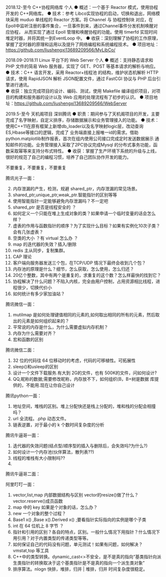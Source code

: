 


2018.12-至今	C++协程网络库	个人
●	概述：一个基于 Reactor 模式，使用协程开发的 C++网络库。
●	技术：参考 Libco实现协程的启动，切换和退出，网络模块采用 muduo 单线程的 Reactor 方案。将 Channel 与 
	协程控制块 对应，在Epoll中监听注册的事件集合，一旦事件到来，通过Channel事件分发机制唤醒对应协程，
	从而实现了通过 Epoll 管理和唤醒协程的功能。使用 timerfd 实现时间堆定时器，并将其统一到EventLoop 中。
●	收获：深刻理解了协程的工作原理，掌握了定时器的原理和运用以及提升了网络编程和系统编程技术。
●	项目地址：https://github.com/liushengxi13689209566/MyLibCo/

2018.09-2018.11	Linux 平台下的 Web Server	个人
●	概述：支持静态请求和 PHP 文件的简易 Web 服务器，实现了 GET、POST 等基本请求的解析与响应。
●	技术：C++ 语言开发，采用 Reactor+线程池 的结构，维护状态机解析 HTTP 请求，使用 RapidJSON 解析 
	JSON配置文件，通过 FastCGI 协议与 PHP 后台引擎进行通讯。	
●	收获：独立完成项目的设计、编码、测试，使用 Makefile 编译组织项目，对项目的构建和服务器的设计以及 Web 
	应用的处理流程有了初步的认识。	
●	项目地址：https://github.com/liushengxi13689209566/WebServer


2019.5-至今	天机阁项目	深圳腾讯
●	职责：期间参与了天机阁项目的开发，主要完成了名字映射，自定义排序，存储数据展示和业务管理接入的功能。
●	技术：使用C++11在原有框架上新增db_loader以及名字映射logic层，改动查询ES,Hbase等接口的逻辑，完成了
	业务端直接上报唯一id的需求。借助python.matplotlib制作报表，首次在组内使用公司接口完成定时发送数据展示
	通知邮件的功能。业务管理接入采取了2PC协议完成Mysql 的分布式事务功能，函数采取幂等来支持分布式特性。
●	收获：掌握了生产环境下系统的升级与上线，很好的规范了自己的编程习惯，培养了自己团队协作开发的能力。


不要重复，不要重复，不要重复

腾讯光子一面：

2. 内存泄漏的产生，检测，规避 shared_ptr，内存泄漏的常见场景。
3. shared_ptr,unique_ptr,weak_ptr.智能指针的区别等等
4. 使用智能指针一定能够避免内存泄漏吗？不一定吧
5. shared_ptr 是否是线程安全的 ？
6. 如何定义一个只能在堆上生成对象的类？如果申请一个临时变量的话会怎么样？
7. 虚表的作用与函数指针的顺序？为了实现什么目标？如果有实例化10次子类？会有几张虚表？
8. 空类的大小 ？有 virtual 怎么办 ？
9. map 的迭代器的失效？插入/删除
10. redis 主从同步，复制集群。
11. CAP 理论
12. 客户端向服务器发送三个包，在TCP/UDP 情况下最终会收到几个包？
13. 内存池的原理是什么？细节，怎么获取，怎么使用，怎么归还？
14. 20亿个整数，其中有两个是重复的，求重复的这个数？怎么样最快的找到它？
15. 协程解决了什么问题？不陷入内核，完全由用户控制，占用资源相比线程，进程很少，切换代价小
16. 如何统计有多少家加油站？

腾讯微信一面：
1. mutilmap 是如何处理键值相同的元素的,如何取出相同的所有的元素，然后取出的元素是如何组织起来的？
2. 平常说的内存是什么，为什么需要虚拟内存机制？
3. 内存为什么需要对齐？
4. 宏和函数的区别

腾讯微信二面：
1. 32 位的代码往 64 位移动时的考虑，代码的可移植性。可拓展性
2. sleep()和usleep的区别
3. 设计一个文件下载服务.有大到 2G的文件，也有 500K的文件，问如何设计?
4. QQ,昵称的数据;需要修改昵称，内存放不下，如何组织(B，B+树是数据 库提供的，不能用.现在让你自己设计





腾讯python一面：
1. 地址空间，堆栈的区别。堆上分配快还是栈上分配的，堆和栈的分配会相撞吗？
2. url 全流程。.php 动态文件。
3. 链表逆置，对于最小的 k 个数时间复杂度的分析

腾讯牛逼哥一面：
1. 迭代器的失效问题(结点型/顺序型的插入与删除后，会失效吗?为什么?)
2. 如何设计一个内存池(伙伴算法，散列表??)
3. 线程的堆栈有大小限制吗??
4. 
腾讯牛逼哥二面：


阿里叮叮一面：
1. vector,list,map 内部数据结构与区别 vector的resize()做了什么？vector.reserve()成员函数
2. map 中的 key 如果是个对象的话，怎么办？
3. new 一个对象的整个过程？
4. Base1 x() ,Base x().Derived x() ;要看指针实际指向的实例是哪个子类
5. int 在 64 位机上 8 字节 ？
6. 指针和引用的区别？各自的特点，区别。一般什么情况下用指针？什么情况下用引用？对于内置类型的传递类型等等。
7. 如何保证自己的代码没有问题，单元测试！如果有问题，如何解决？vmstat,top 等工具
8. C++中的类型转换。dynamic_cast<>不安全，是不是真的指向“基类指针向派生类指针的转换取决于这个基类指针是不是真的指向一个派生类对象”
9. 排序算法。nlogn 快排，堆排，归并  | 堆排，归并  时间复杂度很稳定。





